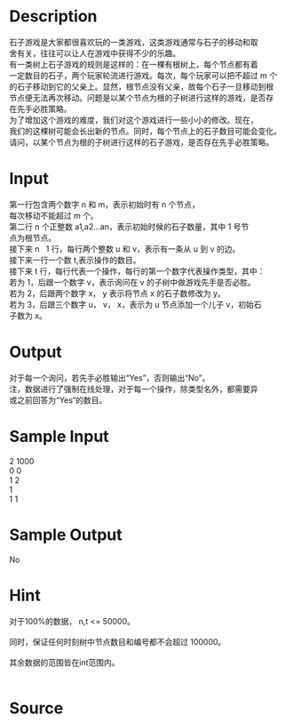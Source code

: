 
# Description

<div class="content"><div>石子游戏是大家都很喜欢玩的一类游戏，这类游戏通常与石子的移动和取</div>
<div>舍有关，往往可以让人在游戏中获得不少的乐趣。</div>
<div>有一类树上石子游戏的规则是这样的：在一棵有根树上，每个节点都有着</div>
<div>一定数目的石子，两个玩家轮流进行游戏。每次，每个玩家可以把不超过 m 个</div>
<div>的石子移动到它的父亲上。显然，根节点没有父亲，故每个石子一旦移动到根</div>
<div>节点便无法再次移动。问题是以某个节点为根的子树进行这样的游戏，是否存</div>
<div>在先手必胜策略。</div>
<div>为了增加这个游戏的难度，我们对这个游戏进行一些小小的修改。现在，</div>
<div>我们的这棵树可能会长出新的节点。同时，每个节点上的石子数目可能会变化。</div>
<div>请问，以某个节点为根的子树进行这样的石子游戏，是否存在先手必胜策略。</div>
<div></div>
<p></p></div>

# Input

<div class="content"><div>第一行包含两个数字 n 和 m，表示初始时有 n 个节点，</div>
<div>每次移动不能超过 m 个。</div>
<div>第二行 n 个正整数 a1,a2...an，表示初始时候的石子数量，其中 1 号节</div>
<div>点为根节点。</div>
<div>接下来 n   1 行，每行两个整数 u 和 v，表示有一条从 u 到 v 的边。</div>
<div>接下来一行一个数 t,表示操作的数目。</div>
<div>接下来 t 行，每行代表一个操作，每行的第一个数字代表操作类型，其中：</div>
<div>若为 1，后跟一个数字 v，表示询问在 v 的子树中做游戏先手是否必胜。</div>
<div>若为 2，后跟两个数字 x， y 表示将节点 x 的石子数修改为 y。</div>
<div>若为 3，后跟三个数字 u， v， x，表示为 u 节点添加一个儿子 v，初始石</div>
<div>子数为 x。</div>
<div></div>
<p></p></div>

# Output

<div class="content"><div>对于每一个询问，若先手必胜输出“Yes”，否则输出“No”。</div>
<div>注，数据进行了强制在线处理，对于每一个操作，除类型名外，都需要异</div>
<div>或之前回答为“Yes“的数目。</div>
<div></div>
<p></p></div>

# Sample Input

<div class="content"><span class="sampledata">2 1000<br/>
0 0<br/>
1 2<br/>
1<br/>
1 1</span></div>

# Sample Output

<div class="content"><span class="sampledata">No</span></div>

# Hint

<div class="content"><p></p><div>对于100%的数据， n,t &lt;= 50000。</div><br/>
<div>同时，保证任何时刻树中节点数目和编号都不会超过 100000。</div><br/>
<div>其余数据的范围皆在int范围内。</div><br/>
<p></p><p></p></div>

# Source

<div class="content"><p><a href="problemset.php?search="></a></p></div>


